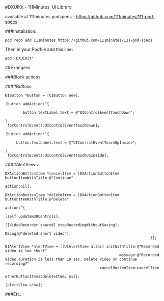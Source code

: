 #DXUIKit - 111Minutes' UI Library

available at 111minutes podspecs - https://github.com/111minutes/111-pod-specs

###Installation:

	pod repo add 111minutes https://github.com/111minutes/111-pod-specs

Then in your Podfile add this line: 

	pod 'DXUIKit'

##Examples

###Block actions

####Buttons

	UIButton *button = [UIButton new];

	[button addAction:^{

	        button.textLabel.text = @"UIControlEventTouchDown";

	}
	 forControlEvents:UIControlEventTouchDown];
    
	[button addAction:^{

	     button.textLabel.text = @"UIControlEventTouchUpInside";

	}
	 forControlEvents:UIControlEventTouchUpInside];
	 
####AlertViews

	DXActionButtonItem *cancelItem = [DXActionButtonItem buttonItemWithTitle:@"Continue"
	                                                                              action:nil];
            
	DXActionButtonItem *deleteItem = [DXActionButtonItem buttonItemWithTitle:@"Delete"
	                                                                  action:^{
	                                                                      [self updateHUDControls];
	                                                                      [[VideoRecorder shared] stopRecordingWithoutSaving];
	                                                                      NSLog(@"deleted short video");
	                                                                  }];
            
	UIAlertView *alertView = [[UIAlertView alloc] initWithTitle:@"Recorded video is too short"
	        											message:@"Recorded video duration is less than 10 sec. Delete video or continue recording?"
   	                                           cancelButtonItem:cancelItem
	                                           otherButtonItems:deleteItem, nil];
											   
	[alertView show];
	
	
###Etc.